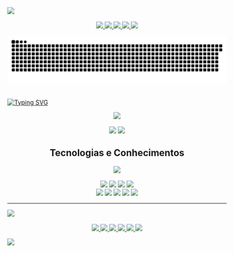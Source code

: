 <img src="https://capsule-render.vercel.app/api?type=waving&color=0:0bffff,100:6047FF&height=75" />
<p align="center">
  <a href="https://mailto:h3nrygoncalves@gmail.com">
    <img src="https://img.shields.io/badge/Gmail-D14836?style=for-the-badge&logo=gmail&logoColor=white" />
  </a>
<!--   <a href="https://www.instagram.com/henry_dbk">
    <img src="https://img.shields.io/badge/Instagram-E4405F?style=for-the-badge&logo=instagram&logoColor=white" />
  </a> -->
  <a href="https://wa.me/5511944556632">
    <img src="https://img.shields.io/badge/WhatsApp-25D366?style=for-the-badge&logo=whatsapp&logoColor=white" />
  </a>
  <a href="https://www.linkedin.com/in/henry-gonçalves-69168b337">
    <img src="https://img.shields.io/badge/LinkedIn-0A66C2?style=for-the-badge&logo=linkedin&logoColor=white" />
  </a>
  <a href="https://replit.com/@octanebt">
    <img src="https://img.shields.io/badge/replit-667881?style=for-the-badge&logo=replit&logoColor=orange" />
  </a>
  <a href="https://roadmap.sh/u/henrydbk">
    <img src="https://img.shields.io/badge/Roadmap-000000?style=for-the-badge&logo=roadmap.sh&logoColor=white" />
  </a>
</p>

<picture>
  <source
    media="(prefers-color-scheme: dark)"
    srcset="https://raw.githubusercontent.com/henrygoncalvess/henrygoncalvess/output/github-contribution-grid-snake-dark.svg"
  />
  <source
    media="(prefers-color-scheme: light)"
    srcset="https://raw.githubusercontent.com/henrygoncalvess/henrygoncalvess/output/github-contribution-grid-snake.svg"
  />
  <img
    alt="github contribution grid snake animation"
    src="https://raw.githubusercontent.com/henrygoncalvess/henrygoncalvess/output/github-contribution-grid-snake-dark.svg"
  />
</picture>

<br>
<br>

[![Typing SVG](https://readme-typing-svg.demolab.com/?lines=Henry+Gonçalves;Desenvolvedor+Back-End&center=true&vCenter=true&size=75&width=1050&color=0befff&font=VT323&duration=3000)](https://github.com/henrygoncalvess)

<p align="center">
  <img src="https://streak-stats.demolab.com?user=henrygoncalvess&locale=pt_BR&date_format=M%20j%5B%2C%20Y%5D&card_width=815&border=0BFFEF&ring=00FFD5&fire=00FFD5&sideNums=FFFFFF&currStreakNum=EBEBEB&currStreakLabel=00FFD5&dates=0000007C&background=45%2C0BFFEF%2C6047FF"/>
</p>

<p align="center">
  <img height=170 src="https://github-readme-stats.vercel.app/api?username=henrygoncalvess&include_all_commits=true&custom_title=Github%20Status%20-%20Henry%20Gonçalves&hide=issues,commits&show=prs_merged&show_icons=true&locale=pt-br&title_color=ffffff&text_color=fffffa&icon_color=002582&ring_color=00FFD5&border_color=0BFFEF&bg_color=35,0befff,6047FF&line_height=30&number_format=long&rank_icon=github"/>
  <img height=170 src="https://github-readme-stats.vercel.app/api/top-langs/?username=henrygoncalvess&langs_count=6&title_color=ffffff&text_color=fffffa&border_color=0BFFEF&bg_color=35,0befff,6047FF&locale=pt-br&card_width=320&layout=compact&size_weight=0.1&count_weight=0.1"/>
</p>

<h2 align=center>Tecnologias e Conhecimentos</h2>

<p align="center">
  <img src="https://skillicons.dev/icons?i=npm,redis,replit,git,html,postman,js,mongodb,nodejs,regex,vscode,powershell,typescript,css,bash,express,mysql,md&perline=9" />
<!--  linux, debian -->
</p>

<p align="center">
  <span><img src="https://img.shields.io/badge/Paradigma orientado a objeto (POO)-000000?style=flat-square"></span>
  <span><img src="https://img.shields.io/badge/ACID-000000?style=flat-square"></span>
  <span><img src="https://img.shields.io/badge/Programação Síncrona e Assíncrona-000000?style=flat-square"></span>
  <span><img src="https://img.shields.io/badge/Autenticação & Autorização-000000?style=flat-square"></span>
  <br>
  <span><img src="https://img.shields.io/badge/Estrutura de dados & Algoritmos-000000?style=flat-square"></span>
  <span><img src="https://img.shields.io/badge/UML-000000?style=flat-square"></span>
  <span><img src="https://img.shields.io/badge/Mermaid.js-000000?style=flat-square"></span>
  <span><img src="https://img.shields.io/badge/caching-000000?style=flat-square"></span>
  <span><img src="https://img.shields.io/badge/MVC-000000?style=flat-square"></span>
</p>

---

<img src="https://capsule-render.vercel.app/api?type=venom&height=155&text=Conhecimentos%20em%20prática&fontColor=ffffff&fontSize=27&stroke=000000&color=0:0befff,100:6047FF" />

<p align="center">
  <a href="https://github.com/henrygoncalvess/CRUD_MySQL">
    <img src="https://github-readme-stats.vercel.app/api/pin/?username=henrygoncalvess&repo=CRUD_MySQL&title_color=1cddff&text_color=ffffff&border_color=0BFFEF&bg_color=004666&icon_color=ffffff&description_lines_count=3"/>
  </a>
  <a href="https://github.com/henrygoncalvess/Authentications">
    <img src="https://github-readme-stats.vercel.app/api/pin/?username=henrygoncalvess&repo=Authentications&title_color=1cddff&text_color=ffffff&border_color=0BFFEF&bg_color=004666&icon_color=ffffff&description_lines_count=3"/>
  </a>
  <a href="https://github.com/henrygoncalvess/API_RESTful">
    <img src="https://github-readme-stats.vercel.app/api/pin/?username=henrygoncalvess&repo=API_RESTful&title_color=1cddff&text_color=ffffff&border_color=0BFFEF&bg_color=004666&icon_color=ffffff&description_lines_count=3"/>
  </a>
  <a href="https://github.com/henrygoncalvess/Powershell">
    <img src="https://github-readme-stats.vercel.app/api/pin/?username=henrygoncalvess&repo=Powershell&title_color=1cddff&text_color=ffffff&border_color=0BFFEF&bg_color=004666&icon_color=ffffff&description_lines_count=3"/>
  </a>
  <a href="https://github.com/henrygoncalvess/Caching">
    <img src="https://github-readme-stats.vercel.app/api/pin/?username=henrygoncalvess&repo=Caching&title_color=1cddff&text_color=ffffff&border_color=0BFFEF&bg_color=004666&icon_color=ffffff&description_lines_count=3"/>
  </a>
  <a href="https://github.com/henrygoncalvess/github_api">
    <img src="https://github-readme-stats.vercel.app/api/pin/?username=henrygoncalvess&repo=github_api&title_color=1cddff&text_color=ffffff&border_color=0BFFEF&bg_color=004666&icon_color=ffffff&description_lines_count=3"/>
  </a>
</p>
<img src="https://capsule-render.vercel.app/api?type=waving&color=0:0bffff,100:6047FF&section=footer&height=75" />
